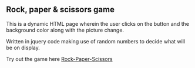## Rock, paper & scissors game
This is a dynamic HTML page wherein the user clicks on the button and the background color along with the picture change. 

Written in jquery code making use of random numbers to decide what will be on display.

Try out the game here [Rock-Paper-Scissors](https://grand-lily-83a027.netlify.app/ "Play the game")
